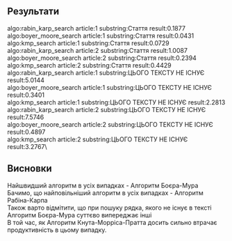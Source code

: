 ## Результати
algo:rabin_karp_search    article:1 substring:Стаття result:0.1877\
algo:boyer_moore_search   article:1 substring:Стаття result:0.0431\
algo:kmp_search           article:1 substring:Стаття result:0.0729\
algo:rabin_karp_search    article:2 substring:Стаття result:1.0087\
algo:boyer_moore_search   article:2 substring:Стаття result:0.2394\
algo:kmp_search           article:2 substring:Стаття result:0.4429\
algo:rabin_karp_search    article:1 substring:ЦЬОГО ТЕКСТУ НЕ ІСНУЄ result:5.0144\
algo:boyer_moore_search   article:1 substring:ЦЬОГО ТЕКСТУ НЕ ІСНУЄ result:0.3401\
algo:kmp_search           article:1 substring:ЦЬОГО ТЕКСТУ НЕ ІСНУЄ result:2.2813\
algo:rabin_karp_search    article:2 substring:ЦЬОГО ТЕКСТУ НЕ ІСНУЄ result:7.5746\
algo:boyer_moore_search   article:2 substring:ЦЬОГО ТЕКСТУ НЕ ІСНУЄ result:0.4897\
algo:kmp_search           article:2 substring:ЦЬОГО ТЕКСТУ НЕ ІСНУЄ result:3.2767\

## Висновки

Найшвидший алгоритм в усіх випадках - Алгоритм Боєра-Мура\
Бачимо, що найповільніший алгоритм в усіх випадках - Алгоритм Рабіна-Карпа\
Також варто відмітити, що при пошуку рядка, якого не існує в тексті Алгоритм Боєра-Мура суттєво випереджає інші\
В той час, як Алгоритм  Кнута-Морріса-Пратта досить сильно втрачає продуктивність в цьому випадку. 